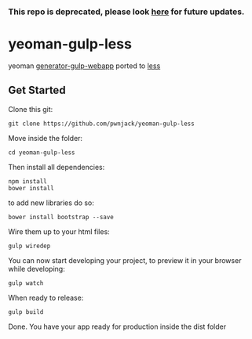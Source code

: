 ### This repo is deprecated, please look [here](http://github.com/pwnjack/primer) for future updates.

yeoman-gulp-less
================

yeoman [generator-gulp-webapp](https://github.com/yeoman/generator-gulp-webapp) ported to [less](http://lesscss.org)


## Get Started

Clone this git:

    git clone https://github.com/pwnjack/yeoman-gulp-less
    
Move inside the folder:

    cd yeoman-gulp-less
    
Then install all dependencies:

    npm install
    bower install
    
to add new libraries do so:

    bower install bootstrap --save
    
Wire them up to your html files:

    gulp wiredep
    
You can now start developing your project, to preview it in your browser while developing:

    gulp watch
    
When ready to release:

    gulp build
    
Done. You have your app ready for production inside the dist folder

